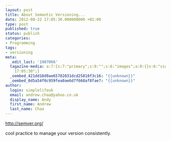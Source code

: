 ```yaml
---
layout: post
title: About Semantic Versioning...
date: 2012-08-22 17:05:30.000000000 +01:00
type: post
published: true
status: publish
categories:
- Programming
tags:
- versioning
meta:
  _edit_last: '1907066'
  tagazine-media: a:7:{s:7:"primary";s:0:"";s:6:"images";a:0:{}s:6:"videos";a:0:{}s:11:"image_count";i:0;s:6:"author";s:7:"1907066";s:7:"blog_id";s:7:"1833431";s:9:"mod_stamp";s:19:"2012-08-22
    17:05:30";}
  _oembed_421dd18d9ae65782031dcd25810f3c16: "{{unknown}}"
  _oembed_0d5a54f0c959fea0ae6d7f668af8fae7: "{{unknown}}"
author:
  login: simplelifeuk
  email: andrew.chaa@yahoo.co.uk
  display_name: Andy
  first_name: Andrew
  last_name: Chaa
---
```

<p><a href="http://semver.org/">http://semver.org/</a></p>
<p>cool practice to manage your version consistently.</p>
